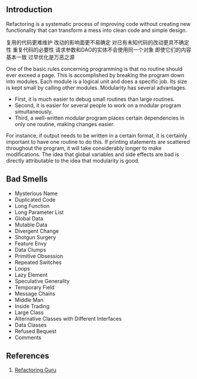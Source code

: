 ## Introduction

Refactoring is a systematic process of improving code without creating new functionality that can transform a mess into clean code and simple design.

复用的代码更难维护 改动的影响面更不易确定 对已有未知代码的改动更具不确定性
重复代码的必要性
请求参数和DAO的实体不会使用同一个对象 即使它们的内容基本一致
过早优化是万恶之源

One of the basic rules concerning programming is that no routine should ever exceed a page.
This is accomplished by breaking the program down into modules. Each module is a logical unit and does a specific job.
Its size is kept small by calling other modules. Modularity has several advantages.

- First, it is much easier to debug small routines than large routines.
- Second, it is easier for several people to work on a modular program simultaneously.
- Third, a well-written modular program places certain dependencies in only one routine, making changes easier.

For instance, if output needs to be written in a certain format, it is certainly important to have one routine to do this.
If printing statements are scattered throughout the program, it will take considerably longer to make modifications.
The idea that global variables and side effects are bad is directly attributable to the idea that modularity is good.



## Bad Smells

- Mysterious Name
- Duplicated Code
- Long Function
- Long Parameter List
- Global Data
- Mutable Data
- Divergent Change
- Shotgun Surgery
- Feature Envy
- Data Clumps
- Primitive Obsession
- Repeated Switches
- Loops
- Lazy Element
- Speculative Generality
- Temporary Field
- Message Chains
- Middle Man
- Inside Trading
- Large Class
- Alternative Classes with Different Interfaces
- Data Classes
- Refused Bequest
- Comments



## References

1. [Refactoring Guru](https://refactoring.guru/refactoring)